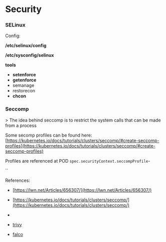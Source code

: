 # Security



### SELinux

Config:

**/etc/selinux/config**

**/etc/sysconfig/selinux**&#x20;

**tools**

* **setenforce**
* **getenforce**
* semanage
* restorecon
* **chcon**

### Seccomp

\> The idea behind seccomp is to restrict the system calls that can be made from a process

Some secomp profiles can be found here:  [https://kubernetes.io/docs/tutorials/clusters/seccomp/#create-seccomp-profiles](https://kubernetes.io/docs/tutorials/clusters/seccomp/#create-seccomp-profiles)

Profiles are referenced at POD `spec.securityContext.seccompProfile`-&#x20;

``

References:

* [https://lwn.net/Articles/656307/](https://lwn.net/Articles/656307/)
* [https://kubernetes.io/docs/tutorials/clusters/seccomp/](https://kubernetes.io/docs/tutorials/clusters/seccomp/)







*
* [trivy](https://github.com/aquasecurity/trivy)
* [falco](https://falco.org)&#x20;
